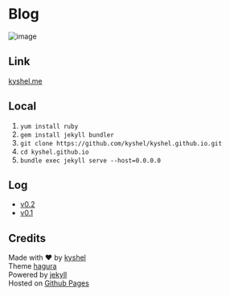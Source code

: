 # Blog

![image](https://cloud.githubusercontent.com/assets/11898075/23092210/e7fc07a8-f600-11e6-9714-26569a16faa1.png)

## Link

[kyshel.me](http://kyshel.me)

## Local
1. `yum install ruby`
2. `gem install jekyll bundler`
3. `git clone https://github.com/kyshel/kyshel.github.io.git`
4. `cd kyshel.github.io`
5. `bundle exec jekyll serve --host=0.0.0.0`

## Log
- [v0.2](https://github.com/kyshel/kyshel.github.io/releases/tag/v0.2)
- [v0.1](https://github.com/kyshel/kyshel.github.io/releases/tag/v0.1)


## Credits
Made with ❤ by [kyshel](http://github.com/kyshel)     
Theme [hagura](https://github.com/sharu725/hagura)  
Powered by [jekyll](https://github.com/jekyll/jekyll)  
Hosted on [Github Pages](https://pages.github.com)  
